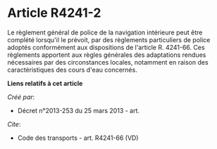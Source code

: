 # Article R4241-2

Le règlement général de police de la navigation intérieure peut être complété lorsqu'il le prévoit, par des règlements
particuliers de police adoptés conformément aux dispositions de l'article R. 4241-66. Ces règlements apportent aux règles
générales des adaptations rendues nécessaires par des circonstances locales, notamment en raison des caractéristiques des
cours d'eau concernés.

**Liens relatifs à cet article**

_Créé par_:

  - Décret n°2013-253 du 25 mars 2013 - art.

_Cite_:

  - Code des transports - art. R4241-66 (VD)
